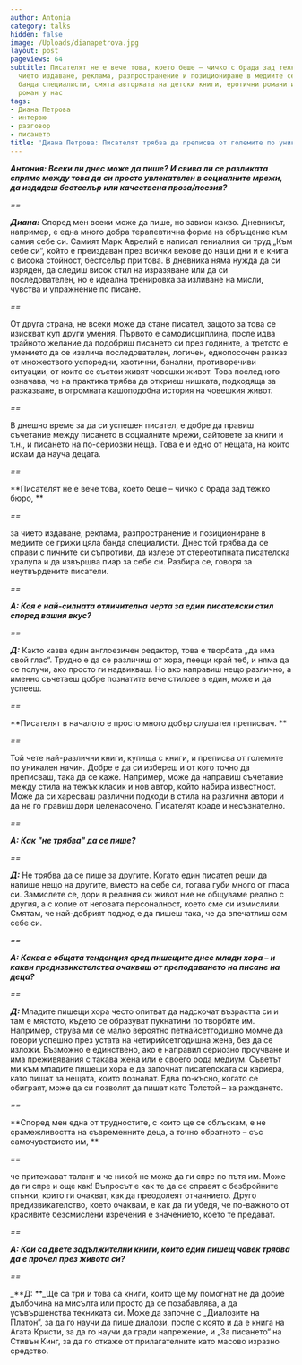 ```yaml
---
author: Antonia
category: talks
hidden: false
image: /Uploads/dianapetrova.jpg
layout: post
pageviews: 64
subtitle: Писателят не е вече това, което беше – чичко с брада зад тежко бюро, за
  чието издаване, реклама, разпространение и позициониране в медиите се грижи цяла
  банда специалисти, смята авторката на детски книги, еротични романи и първия ИТ
  роман у нас
tags:
- Диана Петрова
- интервю
- разговор
- писането
title: 'Диана Петрова: Писателят трябва да преписва от големите по уникален начин'
---
```


_**Aнтония: Всеки ли днес може да пише? И свива ли се разликата спрямо между това да си просто увлекателен в социалните мрежи, да издадеш бестселър или качествена проза/поезия?**_

_\==_

_**Диана:**_ Според мен всеки може да пише, но зависи какво. Дневникът, например, е една много добра терапевтична форма на обръщение към самия себе си. Самият Марк Аврелий е написал гениалния си труд „Към себе си“, който е преиздаван през всички векове до наши дни и е книга с висока стойност, бестселър при това. В дневника няма нужда да си изряден, да следиш висок стил на изразяване или да си последователен, но е идеална тренировка за изливане на мисли, чувства и упражнение по писане. 

_\==_

От друга страна, не всеки може да стане писател, защото за това се изискват куп други умения. Първото е самодисциплина, после идва трайното желание да подобриш писането си през годините, а третото е умението да се извлича последователен, логичен, еднопосочен разказ от множеството успоредни, хаотични, банални, противоречиви ситуации, от които се състои живят човешки живот. Това последното означава, че на практика трябва да откриеш нишката, подходяща за разказване, в огромната кашоподобна история на човешкия живот. 

_\==_

В днешно време за да си успешен писател, е добре да правиш съчетание между писането в социалните мрежи, сайтовете за книги и т.н., и писането на по-сериозни неща. Това е и едно от нещата, на които искам да науча децата. 

_\==_

**Писателят не е вече това, което беше – чичко с брада зад тежко бюро, **

_\==_

за чието издаване, реклама, разпространение и позициониране в медиите се грижи цяла банда специалисти. Днес той трябва да се справи с личните си съпротиви, да излезе от стереотипната писателска хралупа и да извършва пиар за себе си. Разбира се, говоря за неутвърдените писатели.

_\==_

_**А: Коя е най-силната отличителна черта за един писателски стил според вашия вкус?**_

_\==_

_**Д:**_ Както казва един англоезичен редактор, това е творбата „да има свой глас“. Трудно е да се различиш от хора, пеещи край теб, и няма да се получи, ако просто ги надвикваш. Но ако направиш нещо различно, а именно съчетаеш добре познатите вече стилове в един, може и да успееш. 

_\==_

**Писателят в началото е просто много добър слушател преписвач. **

_\==_

Той чете най-различни книги, купища с книги, и преписва от големите по уникален начин. Добре е да си избереш и от кого точно да преписваш, така да се каже. Например, може да направиш съчетание между стила на тежък класик и нов автор, който набира известност. Може да си харесваш различни подходи в стила на различни автори и да не го правиш дори целенасочено. Писателят краде и несъзнателно. 

_\==_

_**А: Как "не трябва" да се пише?**_

_\==_

_**Д:**_ Не трябва да се пише за другите. Когато един писател реши да напише нещо на другите, вместо на себе си, тогава губи много от гласа си. Замислете се, дори в реалния си живот ние не общуваме реално с другия, а с копие от неговата персоналност, което сме си измислили. Смятам, че най-добрият подход е да пишеш така, че да впечатлиш сам себе си.

_\==_

_**А: Каква е общата тенденция сред пишещите днес млади хора – и какви предизвикателства очакваш от преподаването на писане на деца?**_

_\==_

_**Д:**_ Младите пишещи хора често опитват да надскочат възрастта си и там е мястото, където се образуват пукнатини по творбите им. Например, струва ми се малко вероятно петнайсетгодишно момче да говори успешно през устата на четирийсетгодишна жена, без да се изложи. Възможно е единствено, ако е направил сериозно проучване и има преживявания с такава жена или е своего рода медиум. Съветът ми към младите пишещи хора е да започнат писателската си кариера, като пишат за нещата, които познават. Едва по-късно, когато се обиграят, може да си позволят да пишат като Толстой – за раждането.

_\==_

**Според мен една от трудностите, с които ще се сблъскам, е не срамежливостта на съвременните деца, а точно обратното – със самочувствието им, **

_\==_

че притежават талант и че никой не може да ги спре по пътя им. Може да ги спре и още как! Въпросът е как те да се справят с безбройните спънки, които ги очакват, как да преодолеят отчаянието. Друго предизвикателство, което очаквам, е как да ги убедя, че по-важното от красивите безсмислени изречения е значението, което те предават.

_\==_

_**А: Кои са двете задължителни книги, които един пишещ човек трябва да е прочел през живота си?**_

_\==_

_**Д: **_Ще са три и това са книги, които ще му помогнат не да добие дълбочина на мисълта или просто да се позабавлява, а да усъвършенства техниката си. Може да започне с „Диалозите на Платон“, за да го научи да пише диалози, после с която и да е книга на Агата Кристи, за да го научи да гради напрежение, и „За писането“ на Стивън Кинг, за да го откаже от прилагателните като масово изразно средство.
